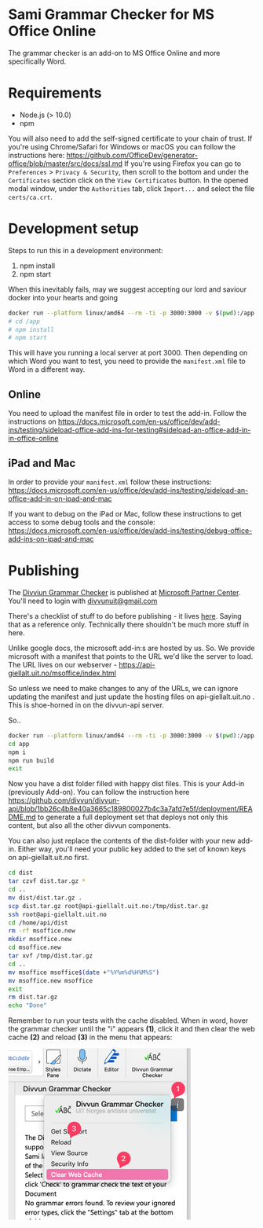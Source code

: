 # Sami Grammar Checker for MS Office Online

The grammar checker is an add-on to MS Office Online and more specifically Word.

# Requirements

- Node.js (> 10.0)
- npm

You will also need to add the self-signed certificate to your chain of trust. If you're using Chrome/Safari for Windows or macOS you can follow the instructions here: https://github.com/OfficeDev/generator-office/blob/master/src/docs/ssl.md
If you're using Firefox you can go to `Preferences` > `Privacy & Security`, then scroll to the bottom and under the `Certificates` section click on the `View Certificates` button. In the opened modal window, under the `Authorities` tab,
click `Import...` and select the file `certs/ca.crt`.

# Development setup

Steps to run this in a development environment:

1. npm install
2. npm start

When this inevitably fails, may we suggest accepting our lord and saviour docker into your hearts and going

```bash
docker run --platform linux/amd64 --rm -ti -p 3000:3000 -v $(pwd):/app node:10 bash
# cd /app
# npm install
# npm start
```

This will have you running a local server at port 3000. Then depending on which Word you want to test,
you need to provide the `manifest.xml` file to Word in a different way.

## Online

You need to upload the manifest file in order to test the add-in. Follow the instructions on https://docs.microsoft.com/en-us/office/dev/add-ins/testing/sideload-office-add-ins-for-testing#sideload-an-office-add-in-in-office-online

## iPad and Mac

In order to provide your `manifest.xml` follow these instructions:
https://docs.microsoft.com/en-us/office/dev/add-ins/testing/sideload-an-office-add-in-on-ipad-and-mac

If you want to debug on the iPad or Mac, follow these instructions to get access to some debug tools and the console:
https://docs.microsoft.com/en-us/office/dev/add-ins/testing/debug-office-add-ins-on-ipad-and-mac


# Publishing

The [Divviun Grammar Checker](https://appsource.microsoft.com/en-us/product/office/WA200001000?tab=Overview) is published at [Microsoft Partner Center](https://partner.microsoft.com/nb-no/dashboard/office/products/c280f9cf-93a4-4916-b322-f6d3c13d955a/setup). You'll need to login with divvunuit@gmail.com

There's a checklist of stuff to do before publishing - it lives [here](https://learn.microsoft.com/en-us/partner-center/marketplace/checklist). Saying that as a reference only. Technically there shouldn't be much more stuff in here.

Unlike google docs, the microsoft add-in:s are hosted by us. So. We provide microsoft with a manifest that points to the URL we'd like the server to load. The URL lives on our webserver - https://api-giellalt.uit.no/msoffice/index.html

So unless we need to make changes to any of the URLs, we can ignore updating the manifest and just update the hosting files on api-giellalt.uit.no . This is shoe-horned in on the divvun-api server. 

So.. 

```bash
docker run --platform linux/amd64 --rm -ti -p 3000:3000 -v $(pwd):/app node:10 bash
cd app
npm i
npm run build
exit
```

Now you have a dist folder filled with happy dist files. This is your Add-in (previously Add-on). You can follow the instruction here https://github.com/divvun/divvun-api/blob/1bb26c4b8e40a3665c189800027b4c3a7afd7e5f/deployment/README.md to generate a full deployment set that deploys not only this content, but also all the other divvun components. 

You can also just replace the contents of the dist-folder with your new add-in. Either way, you'll need your public key added to the set of known keys on api-giellalt.uit.no first. 

```bash
cd dist
tar czvf dist.tar.gz *
cd ..
mv dist/dist.tar.gz .
scp dist.tar.gz root@api-giellalt.uit.no:/tmp/dist.tar.gz
ssh root@api-giellalt.uit.no
cd /home/api/dist
rm -rf msoffice.new
mkdir msoffice.new
cd msoffice.new
tar xvf /tmp/dist.tar.gz
cd ..
mv msoffice msoffice$(date +"%Y%m%d%H%M%S")
mv msoffice.new msoffice
exit
rm dist.tar.gz
echo "Done"
```

Remember to run your tests with the cache disabled. When in word, hover the grammar checker until the "i" appears __(1)__, click it and then clear the web cache __(2)__ and reload __(3)__ in the menu that appears:

![How to relaod in word](reload_word.png)
